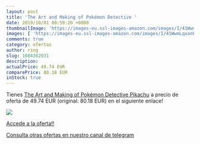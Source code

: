```yaml
---
layout: post
title: 'The Art and Making of Pokémon Detective '
date: 2019/10/01 00:59:20 +0000
thumbnailImage: 'https://images-eu.ssl-images-amazon.com/images/I/41WwmLqxanL._SL200_.jpg'
images: [ 'https://images-eu.ssl-images-amazon.com/images/I/41WwmLqxanL._SL200_.jpg' ]
comments: true
category: ofertas
author: ring
slug: 1604382031
description:
actualPrice: 49.74 EUR
comparePrice: 80.18 EUR
inStock: true
---
```


Tienes [The Art and Making of Pokémon Detective Pikachu](https://www.amazon.com/dp/1604382031/?tag=redken08-20) a precio de oferta de 49.74 EUR (original: 80.18 EUR) en el siguiente enlace!

[![](https://images-eu.ssl-images-amazon.com/images/I/41WwmLqxanL._SL200_.jpg)](https://www.amazon.com/dp/1604382031/?tag=redken08-20)

[Accede a la oferta!!](https://www.amazon.com/dp/1604382031/?tag=redken08-20)

[Consulta otras ofertas en nuestro canal de telegram](https://t.me/s/ofertas25)
